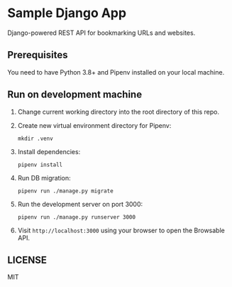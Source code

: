Sample Django App
=================
Django-powered REST API for bookmarking URLs and websites.


Prerequisites
-------------
You need to have Python 3.8+ and Pipenv installed on your local machine.


Run on development machine
--------------------------
1.  Change current working directory into the root directory of this repo.

2.  Create new virtual environment directory for Pipenv:

        mkdir .venv

3.  Install dependencies:

        pipenv install

4.  Run DB migration:

        pipenv run ./manage.py migrate

5.  Run the development server on port 3000:

        pipenv run ./manage.py runserver 3000

6.  Visit `http://localhost:3000` using your browser to open the Browsable API.


LICENSE
-------
MIT
